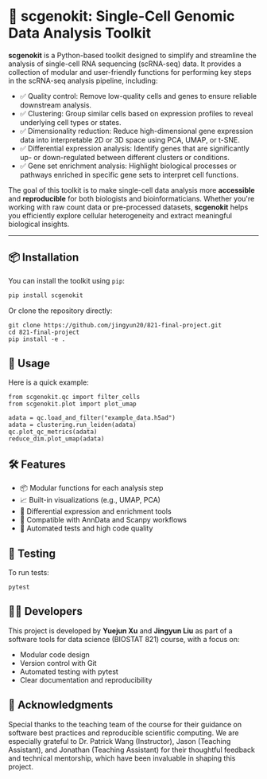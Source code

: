 # 🔬 scgenokit: Single-Cell Genomic Data Analysis Toolkit

**scgenokit** is a Python-based toolkit designed to simplify and streamline the analysis of single-cell RNA sequencing (scRNA-seq) data. It provides a collection of modular and user-friendly functions for performing key steps in the scRNA-seq analysis pipeline, including:

- ✅ Quality control: Remove low-quality cells and genes to ensure reliable downstream analysis.  
- ✅ Clustering: Group similar cells based on expression profiles to reveal underlying cell types or states.  
- ✅ Dimensionality reduction: Reduce high-dimensional gene expression data into interpretable 2D or 3D space using PCA, UMAP, or t-SNE.  
- ✅ Differential expression analysis: Identify genes that are significantly up- or down-regulated between different clusters or conditions.  
- ✅ Gene set enrichment analysis: Highlight biological processes or pathways enriched in specific gene sets to interpret cell functions.  

The goal of this toolkit is to make single-cell data analysis more **accessible** and **reproducible** for both biologists and bioinformaticians. Whether you're working with raw count data or pre-processed datasets, **scgenokit** helps you efficiently explore cellular heterogeneity and extract meaningful biological insights.

---

## 📦 Installation

You can install the toolkit using `pip`:
```bash
pip install scgenokit
```
Or clone the repository directly:
```
git clone https://github.com/jingyun20/821-final-project.git
cd 821-final-project
pip install -e .
```

## 🚀 Usage
Here is a quick example:
```
from scgenokit.qc import filter_cells
from scgenokit.plot import plot_umap

adata = qc.load_and_filter("example_data.h5ad")
adata = clustering.run_leiden(adata)
qc.plot_qc_metrics(adata)
reduce_dim.plot_umap(adata)
```

## 🛠️ Features

- 📦 Modular functions for each analysis step
- 📈 Built-in visualizations (e.g., UMAP, PCA)
- 🔎 Differential expression and enrichment tools
- 🔄 Compatible with AnnData and Scanpy workflows
- 🧪 Automated tests and high code quality


## 🧪 Testing
To run tests:
```
pytest
```

## 👨‍💻 Developers

This project is developed by **Yuejun Xu** and **Jingyun Liu** as part of a software tools for data science (BIOSTAT 821) course, with a focus on:

- Modular code design
- Version control with Git
- Automated testing with pytest
- Clear documentation and reproducibility

## 🙌 Acknowledgments

Special thanks to the teaching team of the course for their guidance on software best practices and reproducible scientific computing. We are especially grateful to Dr. Patrick Wang (Instructor), Jason (Teaching Assistant), and Jonathan (Teaching Assistant) for their thoughtful feedback and technical mentorship, which have been invaluable in shaping this project.
